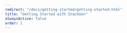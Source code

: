 ```yaml
---
redirect: "/docs/getting-started/getting-started.html"
title: "Getting Started with StackGen"
alwaysActive: false
order: 1
---
```

